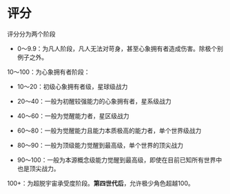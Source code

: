 # 评分

评分分为两个阶段

- 0～9.9：为凡人阶段，凡人无法对苛身，甚至心象拥有者造成伤害。除极个别例子之外。

10～100：为心象拥有者阶段：

- 10～20：初级心象拥有者级，星球级战力

- 20～40：一般为初醒较强能力的心象拥有者，星系级战力

- 40～60：一般为觉醒能力者，星区级战力

- 60～80：一般为觉醒能力且能力本质极高的能力者，单个世界级战力

- 80～90：一般为顶级能力觉醒到最高级，单个世界的顶尖战力

- 90～100：一般为本源概念级能力觉醒到最高级，即使在目前已知所有世界中也是顶尖战力。


100+：为超脱宇宙承受度阶段。**第四世代后**，允许极少角色超越100。